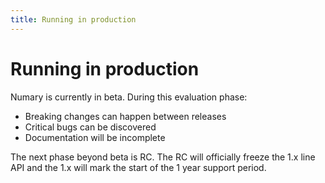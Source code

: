 ```yaml
---
title: Running in production
---
```

# Running in production
Numary is currently in beta. During this evaluation phase:
* Breaking changes can happen between releases
* Critical bugs can be discovered
* Documentation will be incomplete

The next phase beyond beta is RC. The RC will officially freeze the 1.x line API and the 1.x will mark the start of the 1 year support period.
